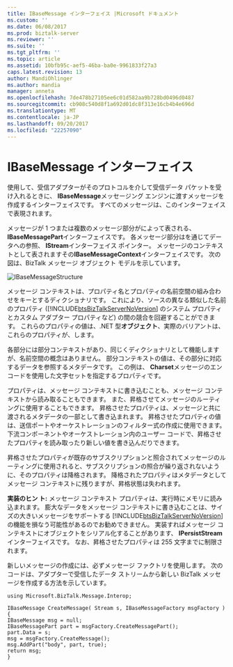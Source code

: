 ```yaml
---
title: IBaseMessage インターフェイス |Microsoft ドキュメント
ms.custom: ''
ms.date: 06/08/2017
ms.prod: biztalk-server
ms.reviewer: ''
ms.suite: ''
ms.tgt_pltfrm: ''
ms.topic: article
ms.assetid: 10bfb95c-aef5-46ba-ba0e-9961833f27a3
caps.latest.revision: 13
author: MandiOhlinger
ms.author: mandia
manager: anneta
ms.openlocfilehash: 7de478b27105ee6c01d582aa9b728bd0496d0487
ms.sourcegitcommit: cb908c540d8f1a692d01dc8f313e16cb4b4e696d
ms.translationtype: MT
ms.contentlocale: ja-JP
ms.lasthandoff: 09/20/2017
ms.locfileid: "22257090"
---
```

# <a name="ibasemessage-interface"></a>IBaseMessage インターフェイス
使用して、受信アダプターがそのプロトコルを介して受信データ パケットを受け入れるときに、 **IBaseMessage**メッセージング エンジンに渡すメッセージを作成するインターフェイスです。 すべてのメッセージは、このインターフェイスで表現されます。  
  
 メッセージが 1 つまたは複数のメッセージ部分がによって表される、 **IBaseMessagePart**インターフェイスです。 各メッセージ部分はを通じてデータへの参照、 **IStream**インターフェイス ポインター。 メッセージのコンテキストとして表されますその**IBaseMessageContext**インターフェイスです。 次の図は、BizTalk メッセージ オブジェクト モデルを示しています。  
  
 ![](../core/media/ibasemessagestructure.gif "IBaseMessageStructure")  
  
 メッセージ コンテキストは、プロパティ名とプロパティの名前空間の組み合わせをキーとするディクショナリです。 これにより、ソースの異なる類似した名前のプロパティ ([!INCLUDE[btsBizTalkServerNoVersion](../includes/btsbiztalkservernoversion-md.md)] のシステム プロパティとカスタム アダプター プロパティなど) の間の競合を回避することができます。 これらのプロパティの値は、.NET 型**オブジェクト**、実際のバリアントは、これらのプロパティが、します。  
  
 各部分には部分コンテキストがあり、同じくディクショナリとして機能しますが、名前空間の概念はありません。 部分コンテキストの値は、その部分に対応するデータを参照するメタデータです。 この例は、 **Charset**メッセージのエンコードを使用した文字セットを指定するプロパティです。  
  
 プロパティは、メッセージ コンテキストに書き込むことも、メッセージ コンテキストから読み取ることもできます。 また、昇格させてメッセージのルーティングに使用することもできます。 昇格させたプロパティは、メッセージと共に渡されるメタデータの一部として書き込まれます。 昇格させたプロパティの値は、送信ポートやオーケストレーションのフィルター式の作成に使用できます。 下流コンポーネントやオーケストレーション内のユーザー コードで、昇格させたプロパティを読み取ったり新しい値を書き込んだりできます。  
  
 昇格させたプロパティが既存のサブスクリプションと照合されてメッセージのルーティングに使用されると、サブスクリプションの照合が繰り返されないように、そのプロパティは降格されます。 降格されたプロパティはメタデータとしてメッセージ コンテキストに残りますが、昇格状態は失われます。  
  
 **実装のヒン ト:** メッセージ コンテキスト プロパティは、実行時にメモリに読み込まれます。 膨大なデータをメッセージ コンテキストに書き込むことは、サイズの大きいメッセージをサポートする [!INCLUDE[btsBizTalkServerNoVersion](../includes/btsbiztalkservernoversion-md.md)] の機能を損なう可能性があるのでお勧めできません。 実装すればメッセージ コンテキストにオブジェクトをシリアル化することがあります、 **IPersistStream**インターフェイスです。 なお、昇格させたプロパティは 255 文字までに制限されます。  
  
 新しいメッセージの作成には、必ずメッセージ ファクトリを使用します。  次のコードは、アダプターで受信したデータ ストリームから新しい BizTalk メッセージを作成する方法を示しています。  
  
```  
using Microsoft.BizTalk.Message.Interop;  
  
IBaseMessage CreateMessage( Stream s, IBaseMessageFactory msgFactory )  
{  
IBaseMessage msg = null;  
IBaseMessagePart part = msgFactory.CreateMessagePart();  
part.Data = s;  
msg = msgFactory.CreateMessage();  
msg.AddPart("body", part, true);  
return msg;  
}  
```